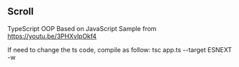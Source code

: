 ## Scroll
TypeScript OOP
Based on JavaScript Sample from https://youtu.be/3PHXvlpOkf4

If need to change the ts code, compile as follow:
tsc app.ts --target ESNEXT -w
